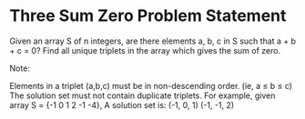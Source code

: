 # Three Sum Zero Problem Statement

Given an array S of n integers, are there elements a, b, c in S such that a + b + c = 0?
Find all unique triplets in the array which gives the sum of zero.

Note:

 Elements in a triplet (a,b,c) must be in non-descending order. (ie, a ≤ b ≤ c)
The solution set must not contain duplicate triplets. For example, given array S = {-1 0 1 2 -1 -4}, A solution set is:
(-1, 0, 1)
(-1, -1, 2) 
